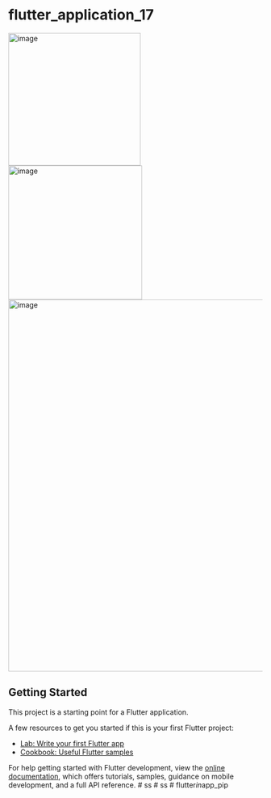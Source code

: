 # flutter_application_17

 
<img width="262" alt="image" src="https://github.com/omer-ayyildiz/flutter_in_app_pip/assets/100423349/4f0808b5-3167-4aef-9983-fa3bd5957571">
<img width="265" alt="image" src="https://github.com/omer-ayyildiz/flutter_in_app_pip/assets/100423349/b335cd04-429b-436f-b9e7-9d8d828b83bb">
<img width="735" alt="image" src="https://github.com/omer-ayyildiz/flutter_in_app_pip/assets/100423349/8914b100-201b-419b-8200-4467249a8a46">







## Getting Started

This project is a starting point for a Flutter application.

A few resources to get you started if this is your first Flutter project:

- [Lab: Write your first Flutter app](https://docs.flutter.dev/get-started/codelab)
- [Cookbook: Useful Flutter samples](https://docs.flutter.dev/cookbook)

For help getting started with Flutter development, view the
[online documentation](https://docs.flutter.dev/), which offers tutorials,
samples, guidance on mobile development, and a full API reference.
#   s s 
 
 #   s s 
 
 #   f l u t t e r _ i n _ a p p _ p i p 
 
 

